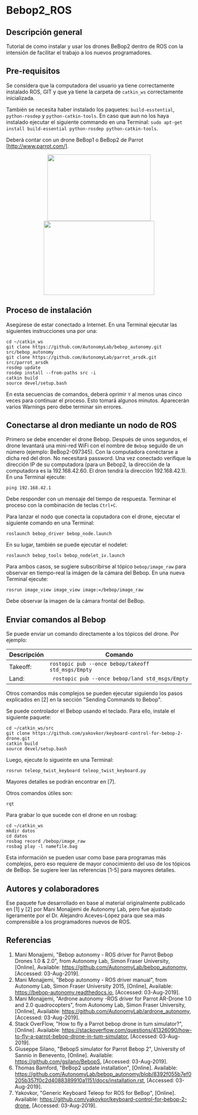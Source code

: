 # Bebop2_ROS

## Descripción general
Tutorial de como instalar y usar los drones BeBop2 dentro de ROS con la intensión de facilitar el trabajo a los nuevos programadores.

## Pre-requisitos
Se considera que la computadora del usuario ya tiene correctamente instalado ROS, GIT y que ya tiene la carpeta de `catkin_ws` correctamente inicializada.

También se necesita haber instalado los paquetes: ```build-esstential```, ```python-rosdep``` y  ```python-catkin-tools```. En caso que aun no los haya instalado ejecutar el siguiente commando en una Terminal: ```sudo apt-get install build-essential python-rosdep python-catkin-tools```.

Deberá contar con un drone BeBop1 o BeBop2 de Parrot [http://www.parrot.com/].
<p align="center">
  <img width="280" height="180" src="http://wiki.ros.org/bebop_autonomy?action=AttachFile&do=get&target=bebop_1.jpg">
  <img width="300" height="200" src="https://www.parrot.com/files/s3fs-public/styles/product_teaser_display/public/ps/3495-large-parrot-3495jpg.jpg?itok=TGE8SI4T">
</p>

## Proceso de instalación
Asegúrese de estar conectado a Internet. En una Terminal ejecutar las siguientes instrucciones una por una:
```
cd ~/catkin_ws
git clone https://github.com/AutonomyLab/bebop_autonomy.git src/bebop_autonomy
git clone https://github.com/AutonomyLab/parrot_arsdk.git src/parrot_arsdk
rosdep update
rosdep install --from-paths src -i
catkin build
source devel/setup.bash
```
En esta secuencias de comandos, deberá oprimir ```Y``` al menos unas cinco veces para continuar el proceso. Esto tomará algunos minutos. Aparecerán varios Warnings pero debe terminar sin errores.

## Conectarse al dron mediante un nodo de ROS
Primero se debe encender el drone Bebop. Después de unos segundos, el drone levantará una mini-red WiFi con el nombre de ```Bebop``` seguido de un número (ejemplo: BeBop2-097345). Con la computadora conéctarse a dicha red del dron. No necesitará password. Una vez conectado verifique la dirección IP de su computadora (para un Bebop2, la dirección de la computadora es la 192.168.42.60. El dron tendrá la dirección 192.168.42.1). En una Terminal ejecute:
```
ping 192.168.42.1
```
Debe responder con un mensaje del tiempo de respuesta. Terminar el proceso con la combinación de teclas ```Ctrl+C```.

Para lanzar el nodo que conecta la coputadora con el drone, ejecutar el siguiente comando en una Terminal:
```
roslaunch bebop_driver bebop_node.launch
```
En su lugar, también se puede ejecutar el nodelet:
```
roslaunch bebop_tools bebop_nodelet_iv.launch
```
Para ambos casos, se sugiere subscribirse al tópico ```bebop/image_raw``` para observar en tiempo-real la imágen de la cámara del Bebop. En una nueva Terminal ejecute:
```
rosrun image_view image_view image:=/bebop/image_raw
``` 
Debe observar la imagen de la cámara frontal del BeBop.

## Enviar comandos al Bebop
Se puede enviar un comando directamente a los tópicos del drone. Por ejemplo:

| Descripción | Comando |
| --- | --- |
| Takeoff: | ``` rostopic pub --once bebop/takeoff std_msgs/Empty ```|
| Land: | ``` rostopic pub --once bebop/land std_msgs/Empty```|

Otros comandos más complejos se pueden ejecutar siguiendo los pasos explicados en [2] en la sección "Sending Commands to Bebop".

Se puede controlador el Bebop usando el teclado. Para ello, instale el siguiente paquete:
```
cd ~/catkin_ws/src
git clone https://github.com/yakovkor/keyboard-control-for-bebop-2-drone.git
catkin build
source devel/setup.bash
```
Luego, ejecute lo sigueinte en una Terminal:
```
rosrun teleop_twist_keyboard teleop_twist_keyboard.py
```
Mayores detalles se podrán encontrar en [7].
    
Otros comandos útiles son:
```
rqt
```
    
Para grabar lo que sucede con el drone en un rosbag:
```
cd ~/catkin_ws
mkdir datos
cd datos
rosbag record /bebop/image_raw
rosbag play -l namefile.bag
```


Esta información se pueden usar como base para programas más complejos, pero eso requiere de mayor conocimiento del uso de los tópicos de BeBop. Se sugiere leer las referencias [1-5] para mayores detalles.

## Autores y colaboradores
Ese paquete fue desarrollado en base al material originalmente publicado en [1] y [2] por Mani Monajjemi de Autonomy Lab, pero fue ajustado ligeramente por el Dr. Alejandro Aceves-López para que sea más comprensible a los programadores nuevos de ROS.

## Referencias
1.  Mani Monajjemi, "Bebop autonomy - ROS driver for Parrot Bebop Drones 1.0 & 2.0", from Autonomy Lab, Simon Fraser University, [Online], Available: https://github.com/AutonomyLab/bebop_autonomy, [Accessed: 03-Aug-2019].
2. Mani Monajjemi, "Bebop autonomy - ROS driver manual", from Autonomy Lab, Simon Fraser University 2015, [Online], Available: https://bebop-autonomy.readthedocs.io, [Accessed: 03-Aug-2019].
3. Mani Monajjemi, "Ardrone autonomy -ROS driver for Parrot AR-Drone 1.0 and 2.0 quadrocopters", from Autonomy Lab, Simon Fraser University, [Online], Available: https://github.com/AutonomyLab/ardrone_autonomy, [Accessed: 03-Aug-2019].
4. Stack OverFlow, "How to fly a Parrot bebop drone in tum simulator?", [Online]. Available: https://stackoverflow.com/questions/41326090/how-to-fly-a-parrot-bebop-drone-in-tum-simulator, [Accessed: 03-Aug-2019].
5. Giuseppe Silano, "BebopS simulator for Parrot Bebop 2", University of Sannio in Benevento, [Online]. Available: https://github.com/gsilano/BebopS, [Accessed: 03-Aug-2019].
6. Thomas Bamford, "BeBop2 update installation", [Online]. Available: https://github.com/AutonomyLab/bebop_autonomy/blob/8392f055b7ef0205b357f0c2d4088389910a1151/docs/installation.rst, [Accessed: 03-Aug-2019].
7. Yakovkor, "Generic Keyboard Teleop for ROS for BeBop", [Online]. Available: https://github.com/yakovkor/keyboard-control-for-bebop-2-drone, [Accessed: 03-Aug-2019].
